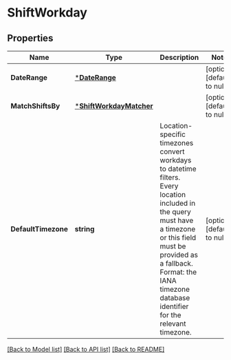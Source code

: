 # ShiftWorkday

## Properties
Name | Type | Description | Notes
------------ | ------------- | ------------- | -------------
**DateRange** | [***DateRange**](DateRange.md) |  | [optional] [default to null]
**MatchShiftsBy** | [***ShiftWorkdayMatcher**](ShiftWorkdayMatcher.md) |  | [optional] [default to null]
**DefaultTimezone** | **string** | Location-specific timezones convert workdays to datetime filters. Every location included in the query must have a timezone or this field must be provided as a fallback. Format: the IANA timezone database identifier for the relevant timezone. | [optional] [default to null]

[[Back to Model list]](../README.md#documentation-for-models) [[Back to API list]](../README.md#documentation-for-api-endpoints) [[Back to README]](../README.md)

